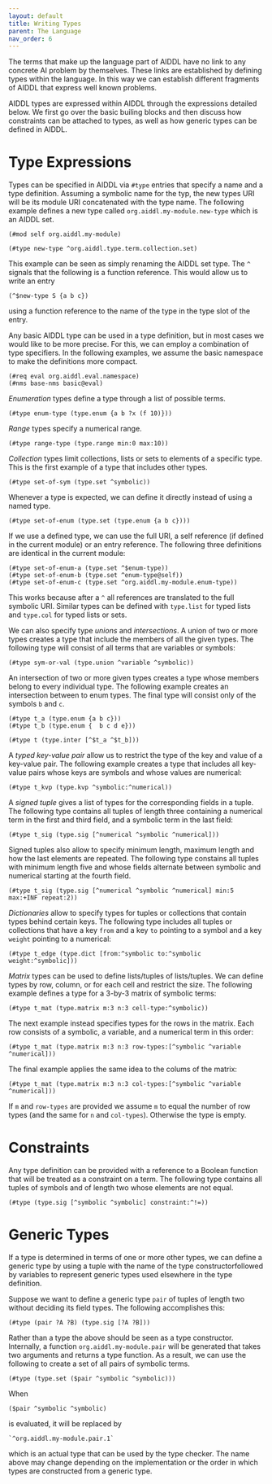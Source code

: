 ```yaml
---
layout: default
title: Writing Types
parent: The Language
nav_order: 6
---
```


The terms that make up the language part of AIDDL have no link to any concrete
AI problem by themselves. These links are established by defining types within
the language. In this way we can establish different fragments of AIDDL that
express well known problems. 

AIDDL types are expressed within AIDDL through the expressions detailed
below. We first go over the basic builing blocks and then discuss how
constraints can be attached to types, as well as how generic types can be
defined in AIDDL.

# Type Expressions

Types can be specified in AIDDL via `#type` entries that specify a name and a
type definition. Assuming a symbolic name for the typ, the new types URI will be
its module URI concatenated with the type name. The following example defines a
new type called `org.aiddl.my-module.new-type` which is an AIDDL set.

    (#mod self org.aiddl.my-module)
    
    (#type new-type ^org.aiddl.type.term.collection.set)

This example can be seen as simply renaming the AIDDL set type.  The `^` signals
that the following is a function reference. This would allow us to write an entry

    (^$new-type S {a b c})
    
using a function reference to the name of the type in the type slot of the
entry.

Any basic AIDDL type can be used in a type definition, but in most cases we
would like to be more precise. For this, we can employ a combination of type
specifiers. In the following examples, we assume the basic namespace to make the
definitions more compact.

    (#req eval org.aiddl.eval.namespace)
    (#nms base-nms basic@eval)
   
*Enumeration* types define a type through a list of possible terms.

    (#type enum-type (type.enum {a b ?x (f 10)}))

*Range* types specify a numerical range.

    (#type range-type (type.range min:0 max:10))

*Collection* types limit collections, lists or sets to elements of a specific
type. This is the first example of a type that includes other types.

    (#type set-of-sym (type.set ^symbolic))
    
Whenever a type is expected, we can define it directly instead of using a named
type.

    (#type set-of-enum (type.set (type.enum {a b c})))
    
If we use a defined type, we can use the full URI, a self reference (if defined
in the current module) or an entry reference. The following three definitions
are identical in the current module:

    (#type set-of-enum-a (type.set ^$enum-type))
    (#type set-of-enum-b (type.set ^enum-type@self))
    (#type set-of-enum-c (type.set ^org.aiddl.my-module.enum-type))

This works because after a `^` all references are translated to the full
symbolic URI. Similar types can be defined with `type.list` for typed lists and
`type.col` for typed lists or sets.

We can also specify type *unions* and *intersections*. A union of two or more
types creates a type that include the members of all the given types. The
following type will consist of all terms that are variables or symbols:

    (#type sym-or-val (type.union ^variable ^symbolic))

An intersection of two or more given types creates a type whose members belong
to every individual type. The following example creates an intersection between
to enum types. The final type will consist only of the symbols `b` and `c`.

    (#type t_a (type.enum {a b c}))
    (#type t_b (type.enum {  b c d e}))
    
    (#type t (type.inter [^$t_a ^$t_b]))

A *typed key-value pair* allow us to restrict the type of the key and value of a
key-value pair. The following example creates a type that includes all key-value
pairs whose keys are symbols and whose values are numerical:

    (#type t_kvp (type.kvp ^symbolic:^numerical))

A *signed tuple* gives a list of types for the corresponding fields in a
tuple. The following type contains all tuples of length three containing a
numerical term in the first and third field, and a symbolic term in the last
field:

    (#type t_sig (type.sig [^numerical ^symbolic ^numerical]))

Signed tuples also allow to specify minimum length, maximum length and how the
last elements are repeated. The following type constains all tuples with minimum
length five and whose fields alternate between symbolic and numerical starting
at the fourth field.

    (#type t_sig (type.sig [^numerical ^symbolic ^numerical] min:5 max:+INF repeat:2))

*Dictionaries* allow to specify types for tuples or collections that contain types
behind certain keys.  The following type includes all tuples or collections that
have a key `from` and a key `to` pointing to a symbol and a key `weight`
pointing to a numerical:

    (#type t_edge (type.dict [from:^symbolic to:^symbolic weight:^symbolic]))


*Matrix* types can be used to define lists/tuples of lists/tuples. We can define
types by row, column, or for each cell and restrict the size.  The following
example defines a type for a 3-by-3 matrix of symbolic terms:

    (#type t_mat (type.matrix m:3 n:3 cell-type:^symbolic))

The next example instead specifies types for the rows in the matrix.  Each row
consists of a symbolic, a variable, and a numerical term in this order:

    (#type t_mat (type.matrix m:3 n:3 row-types:[^symbolic ^variable ^numerical]))
    
The final example applies the same idea to the colums of the matrix:

    (#type t_mat (type.matrix m:3 n:3 col-types:[^symbolic ^variable ^numerical]))

If `m` and `row-types` are provided we assume `m` to equal the number of row
types (and the same for `n` and `col-types`). Otherwise the type is empty.

# Constraints

Any type definition can be provided with a reference to a Boolean function that
will be treated as a constraint on a term. The following type contains all
tuples of symbols and of length two whose elements are not equal.

    (#type (type.sig [^symbolic ^symbolic] constraint:^!=))

# Generic Types

If a type is determined in terms of one or more other types, we can define a
generic type by using a tuple with the name of the type constructorfollowed by
variables to represent generic types used elsewhere in the type definition.

Suppose we want to define a generic type `pair` of tuples of length two without
deciding its field types. The following accomplishes this:

    (#type (pair ?A ?B) (type.sig [?A ?B]))

Rather than a type the above should be seen as a type constructor.  Internally,
a function `org.aiddl.my-module.pair` will be generated that takes two arguments
and returns a type function. As a result, we can use the following to create a
set of all pairs of symbolic terms.

    (#type (type.set ($pair ^symbolic ^symbolic)))

When

    ($pair ^symbolic ^symbolic)
    
is evaluated, it will be replaced by

    `^org.aiddl.my-module.pair.1`
    
which is an actual type that can be used by the type checker. The name above may
change depending on the implementation or the order in which types are
constructed from a generic type.
